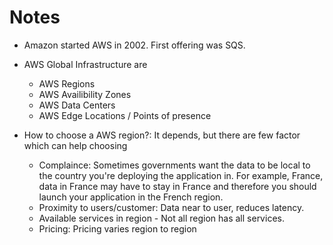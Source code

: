 # Notes

- Amazon started AWS in 2002. First offering was SQS.
- AWS Global Infrastructure are
  - AWS Regions
  - AWS Availibility Zones
  - AWS Data Centers
  - AWS Edge Locations / Points of presence

- How to choose a AWS region?: It depends, but there are few factor which can help choosing
  - Complaince: Sometimes governments want the data to be local to the country you're deploying the application in. For example, France, data in France may     have to stay in France and therefore you should launch your application in the French region.
  - Proximity to users/customer: Data near to user, reduces latency.
  - Available services in region - Not all region has all services.
  - Pricing: Pricing varies region to region
